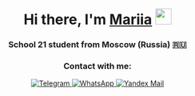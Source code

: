 <h1 align="center">Hi there, I'm <a href="https://daniilshat.ru/" target="_blank">Mariia</a>
<img src="https://github.com/blackcater/blackcater/raw/main/images/Hi.gif" height="32"/></h1>
<h3 align="center">School 21 student from Moscow (Russia) 🇷🇺</h3>
<h3 align="center">Contact with me: </h3>
<div style="text-align: center;">
    <a href="https://t.me/janethph" target="_blank">
        <img src="https://img.shields.io/badge/Telegram-2CA5E0?style=for-the-badge&logo=telegram&logoColor=white" alt="Telegram">
    </a>
    <a href="https://wa.me/79032229843" target="_blank">
        <img src="https://img.shields.io/badge/WhatsApp-25D366?style=for-the-badge&logo=whatsapp&logoColor=white" alt="WhatsApp">
    </a>
     <a href="mailto:shevchenk0.maria@yandex.ru" target="_blank">
        <img src="https://img.shields.io/badge/Yandex%20Mail-FFCC00?style=for-the-badge&logo=yandex&logoColor=white" alt="Yandex Mail">
    </a>
</div>
